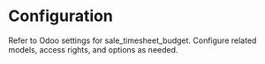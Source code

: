 # Configuration

Refer to Odoo settings for sale_timesheet_budget. Configure related models, access rights, and options as needed.
